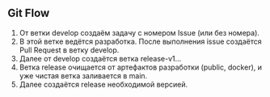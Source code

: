 ## Git Flow

1. От ветки develop создаём задачу с номером Issue (или без номера).
2. В этой ветке ведётся разработка. После выполнения issue создаётся Pull Request в ветку develop.
3. Далее от develop создаётся ветка release-v1…
4. Ветка release очищается от артефактов разработки (public, docker), и уже чистая ветка заливается в main.
5. Далее создаётся release необходимой версией.
